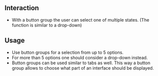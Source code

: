 ## Interaction

* With a button group the user can select one of multiple states. (The function is similar to a drop-down)

## Usage

* Use button groups for a selection from up to 5 options.
* For more than 5 options one should consider a drop-down instead.
* Button groups can be used similar to tabs as well. This way a button group allows to choose what part of an interface
  should be displayed.